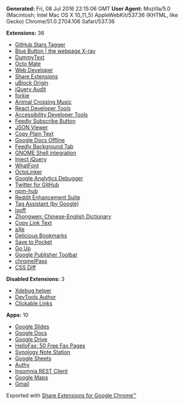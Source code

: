 **Generated:** Fri, 08 Jul 2016 22:15:06 GMT
**User Agent:** Mozilla/5.0 (Macintosh; Intel Mac OS X 10_11_5) AppleWebKit/537.36 (KHTML, like Gecko) Chrome/51.0.2704.106 Safari/537.36

**Extensions:** 36

 - [GitHub Stars Tagger](https://chrome.google.com/webstore/detail/aaihhjepepgajmehjdmfkofegfddcabc) 
 - [Blue Button | the webpage X-ray](https://chrome.google.com/webstore/detail/ahbcoeleapdfhmlnjglbiaddohfncace) 
 - [DummyText](https://chrome.google.com/webstore/detail/ahnionhaccolmddlboaklelpadaeafbj) 
 - [Octo Mate](https://chrome.google.com/webstore/detail/baggcehellihkglakjnmnhpnjmkbmpkf) 
 - [Web Developer](https://chrome.google.com/webstore/detail/bfbameneiokkgbdmiekhjnmfkcnldhhm) 
 - [Share Extensions](https://chrome.google.com/webstore/detail/chdafcbnfkfenoeejpaeenpdamhmalhe) 
 - [uBlock Origin](https://chrome.google.com/webstore/detail/cjpalhdlnbpafiamejdnhcphjbkeiagm) 
 - [jQuery Audit](https://chrome.google.com/webstore/detail/dhhnpbajdcgdmbbcoakfhmfgmemlncjg) 
 - [forkie](https://chrome.google.com/webstore/detail/dmmckfhkgndpfephhagieklcfjmknjop) 
 - [Animal Crossing Music](https://chrome.google.com/webstore/detail/fcedlaimpcfgpnfdgjbmmfibkklpioop) 
 - [React Developer Tools](https://chrome.google.com/webstore/detail/fmkadmapgofadopljbjfkapdkoienihi) 
 - [Accessibility Developer Tools](https://chrome.google.com/webstore/detail/fpkknkljclfencbdbgkenhalefipecmb) 
 - [Feedly Subscribe Button](https://chrome.google.com/webstore/detail/gbbnddjfcllebfcnihfgmdplgaiejepc) 
 - [JSON Viewer](https://chrome.google.com/webstore/detail/gbmdgpbipfallnflgajpaliibnhdgobh) 
 - [Copy Plain Text](https://chrome.google.com/webstore/detail/gfkjbblipihgggjiinobdmkfemadjeef) 
 - [Google Docs Offline](https://chrome.google.com/webstore/detail/ghbmnnjooekpmoecnnnilnnbdlolhkhi) 
 - [Feedly Background Tab](https://chrome.google.com/webstore/detail/gjlijkhcebalcchkhgaiflaooghmoegk) 
 - [GNOME Shell integration](https://chrome.google.com/webstore/detail/gphhapmejobijbbhgpjhcjognlahblep) 
 - [Inject jQuery](https://chrome.google.com/webstore/detail/indebdooekgjhkncmgbkeopjebofdoid) 
 - [WhatFont](https://chrome.google.com/webstore/detail/jabopobgcpjmedljpbcaablpmlmfcogm) 
 - [OctoLinker](https://chrome.google.com/webstore/detail/jlmafbaeoofdegohdhinkhilhclaklkp) 
 - [Google Analytics Debugger](https://chrome.google.com/webstore/detail/jnkmfdileelhofjcijamephohjechhna) 
 - [Twitter for GitHub](https://chrome.google.com/webstore/detail/joalalcafnlmimkfkihjbdgmphgedojc) 
 - [npm-hub](https://chrome.google.com/webstore/detail/kbbbjimdjbjclaebffknlabpogocablj) 
 - [Reddit Enhancement Suite](https://chrome.google.com/webstore/detail/kbmfpngjjgdllneeigpgjifpgocmfgmb) 
 - [Tag Assistant (by Google)](https://chrome.google.com/webstore/detail/kejbdjndbnbjgmefkgdddjlbokphdefk) 
 - [jsoff](https://chrome.google.com/webstore/detail/kjhbibcocglfnpllfodaiabanmmegomm) 
 - [Zhongwen: Chinese-English Dictionary](https://chrome.google.com/webstore/detail/kkmlkkjojmombglmlpbpapmhcaljjkde) 
 - [Copy Link Text](https://chrome.google.com/webstore/detail/lhdokmjpoambonhlpgcodobebebjdeil) 
 - [aXe](https://chrome.google.com/webstore/detail/lhdoppojpmngadmnindnejefpokejbdd) 
 - [Delicious Bookmarks](https://chrome.google.com/webstore/detail/lnapbapmncaacbfijemonkinanfaebhm) 
 - [Save to Pocket](https://chrome.google.com/webstore/detail/niloccemoadcdkdjlinkgdfekeahmflj) 
 - [Go Up](https://chrome.google.com/webstore/detail/npbnnjfgilfknnbdbolmpbpoecedkdhg) 
 - [Google Publisher Toolbar](https://chrome.google.com/webstore/detail/omioeahgfecgfpfldejlnideemfidnkc) 
 - [chromeIPass](https://chrome.google.com/webstore/detail/ompiailgknfdndiefoaoiligalphfdae) 
 - [CSS Diff](https://chrome.google.com/webstore/detail/pefnhibkhcfooofgmgoipfpcojnhhljm) 

**Disabled Extensions:** 3
 - [Xdebug helper](https://chrome.google.com/webstore/detail/eadndfjplgieldjbigjakmdgkmoaaaoc) 
 - [DevTools Author](https://chrome.google.com/webstore/detail/egfhcfdfnajldliefpdoaojgahefjhhi) 
 - [Clickable Links](https://chrome.google.com/webstore/detail/mgamelhnfokapndfdodnmfiningckjia) 

**Apps:** 10
 - [Google Slides](https://chrome.google.com/webstore/detail/aapocclcgogkmnckokdopfmhonfmgoek) 
 - [Google Docs](https://chrome.google.com/webstore/detail/aohghmighlieiainnegkcijnfilokake) 
 - [Google Drive](https://chrome.google.com/webstore/detail/apdfllckaahabafndbhieahigkjlhalf) 
 - [HelloFax: 50 Free Fax Pages](https://chrome.google.com/webstore/detail/bocmleclimfnadgmcdgecijlblfcmfnm) 
 - [Synology Note Station](https://chrome.google.com/webstore/detail/cpfefcnbolgjjabocpajaplcgpniphdd) 
 - [Google Sheets](https://chrome.google.com/webstore/detail/felcaaldnbdncclmgdcncolpebgiejap) 
 - [Authy](https://chrome.google.com/webstore/detail/gaedmjdfmmahhbjefcbgaolhhanlaolb) 
 - [Insomnia REST Client](https://chrome.google.com/webstore/detail/gmodihnfibbjdecbanmpmbmeffnmloel) 
 - [Google Maps](https://chrome.google.com/webstore/detail/lneaknkopdijkpnocmklfnjbeapigfbh) 
 - [Gmail](https://chrome.google.com/webstore/detail/pjkljhegncpnkpknbcohdijeoejaedia) 


Exported with [Share Extensions for Google Chrome™](https://chrome.google.com/webstore/detail/chdafcbnfkfenoeejpaeenpdamhmalhe)

